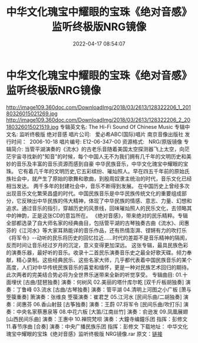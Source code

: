 ﻿---
title: 中华文化瑰宝中耀眼的宝珠《绝对音感》监听终极版NRG镜像
date: 2022-04-17 08:54:07
categories: 试音碟、非卖品、发烧碟
tags: 纯音雅乐
---
# 中华文化瑰宝中耀眼的宝珠《绝对音感》监听终极版NRG镜像

http://image109.360doc.com/DownloadImg/2018/03/2613/128322206_1_20180326015021269.jpg
http://image109.360doc.com/DownloadImg/2018/03/2613/128322206_2_20180326015021519.jpg
专辑英文名: The Hi-Fi Sound Of Chinese Music
专辑中文名: 监听终极版 绝对音感
唱片公司:   爱必希ABC(国际)唱片
南京音像出版社
发行时间：  2006-10-18
唱片编号:
E12-06-347-00
资源格式:   NRG/原版镜像
专辑简介:
当管平湖演奏的《流水》的古老乐音随着美国太空探测器飞上太空，向茫茫宇宙寻找新的"知音"的时候，每个中国人无不为我们拥有几千年的文明历史和美妙的音乐及丰富的音乐资源而感到自豪
中华民族音乐，中华文化瑰宝中耀眼的宝珠。
它有着几千年的文明历史,它五彩缤纷、璀灿照人。早在四五千年前的原始氏族社会中，就产生了原始的歌舞和歌曲，到殷周奴隶主统治的时代，音乐文化已经相当发达。
两千多年的封建社会中，音乐不断得到发展。
在中国历史上曾经多次出现音乐文化繁荣昌盛的时代。中国民族音乐是中华民族传统文化的重要组成部分，它反映出中华民族的伟大精神，体现了中华民族的情感、意志、力量、幻想和追求。通过音乐的指引，穿越历史的风景线，回味璀灿照人的民乐文化，去领略其中的神韵，正是这张CD的意旨所在。
《绝对音感》，带来绝对的民乐精粹。专辑全部都选录了自大师名家的经典曲目，包括管平湖的古琴独奏古曲《流水》、闵惠芬的《江河水》等大家耳熟能详的音乐作品，还有热情澎湃、铿锵有力的吹打乐《将军令》--动听的民乐将历史的回忆拉近……时代的差距不是音乐精神的隔阂，反而时间让音乐经过岁月的沉淀，意义变得更加深远。
这张专辑，最具民族色彩的演奏乐器，最好听的音乐。收录十二首民乐演奏音乐史之最全好歌天碟。倾力奉献，精心录制。这些经典民乐、这些名家大师，几乎都代表着中国民族音乐的某个高度，人们对中华传统民族音乐的喜爱和缅怀，更是一种对民族艺术回归的期待。
此次两者的完美结合势必将为全世界乐迷带来全新的听觉享受。
专辑曲目:
01.十面埋伏 [古曲/琵琶独奏] 演奏：何树风
02.美丽的塔什库尔乾 [双千斤板胡独奏] 演奏：丁鲁峰
03.流水 [古曲/古琴独奏] 演奏：管平湖
04.清明上河图之小广板 [萧与箜篌重奏] 箫演奏：张维良 箜篌演奏：崔君芝
05.江河水 [民间乐曲/二胡独奏] 演奏：闵惠芬
06.香山射鼓 [古筝独奏] 演奏：王蔚
07.将军令 [民间乐曲/吹打乐] 演奏：中央名家蔡惠泉等
08.中花六板 [大笛/江南丝竹] 演奏：俞逊发
09.凤凰展翅 [山西民间乐曲] 演奏：王惠中
10.禅院梵呗 演奏：大鐘寺编鐘乐团 指挥：彭修文
11.春节序曲 [合奏] 演奏：中央广播民族乐团 指挥：彭修文
下载地址：
中华文化瑰宝中耀眼的宝珠《绝对音感》监听终极版 NRG镜像.rar
原文：[链接](https://blog.sina.com.cn/s/blog_1647c7e7601030wpu.html)